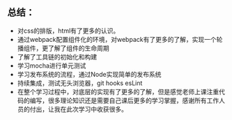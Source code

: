 ## 总结：
- 对css的排版，html有了更多的认识。
- 通过webpack配置组件化的环境，对webpack有了更多的了解，实现一个轮播组件，更了解了组件的生命周期
- 了解了工具链的初始化和构建
- 学习mocha进行单元测试
- 学习发布系统的流程，通过Node实现简单的发布系统
- 持续集成，测试无头浏览器，git hooks esLint
- 在整个学习过程中，对底层的实现有了更多的了解，但是感觉老师上课注重代码的编写，很多理论知识还是需要自己课后更多的学习掌握，感谢所有工作人员的付出，让我在此次学习中收获很多。